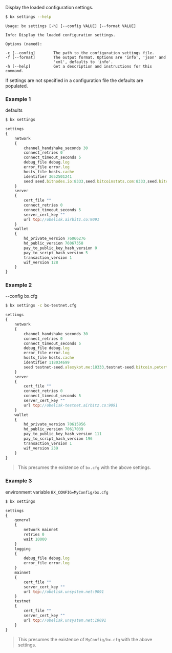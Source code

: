 Display the loaded configuration settings.  
```sh
$ bx settings --help
```
```
Usage: bx settings [-h] [--config VALUE] [--format VALUE]                

Info: Display the loaded configuration settings.                         

Options (named):

-c [--config]        The path to the configuration settings file.        
-f [--format]        The output format. Options are 'info', 'json' and   
                     'xml', defaults to 'info'.                          
-h [--help]          Get a description and instructions for this command.
```
If settings are not specified in a configuration file the defaults are populated.
### Example 1
defaults
```sh
$ bx settings
```
```js
settings
{
    network
    {
        channel_handshake_seconds 30
        connect_retries 0
        connect_timeout_seconds 5
        debug_file debug.log
        error_file error.log
        hosts_file hosts.cache
        identifier 3652501241
        seed seed.bitnodes.io:8333,seed.bitcoinstats.com:8333,seed.bitcoin.sipa.be:8333,dnsseed.bluematt.me:8333,seed.bitcoin.jonasschnelli.ch:8333,dnsseed.bitcoin.dashjr.org:8333
    }
    server
    {
        cert_file ""
        connect_retries 0
        connect_timeout_seconds 5
        server_cert_key ""
        url tcp://obelisk.airbitz.co:9091
    }
    wallet
    {
        hd_private_version 76066276
        hd_public_version 76067358
        pay_to_public_key_hash_version 0
        pay_to_script_hash_version 5
        transaction_version 1
        wif_version 128
    }
}
```
### Example 2
--config bx.cfg
```sh
$ bx settings -c bx-testnet.cfg
```
```js
settings
{
    network
    {
        channel_handshake_seconds 30
        connect_retries 0
        connect_timeout_seconds 5
        debug_file debug.log
        error_file error.log
        hosts_file hosts.cache
        identifier 118034699
        seed testnet-seed.alexykot.me:18333,testnet-seed.bitcoin.petertodd.org:18333,testnet-seed.bluematt.me:18333,testnet-seed.bitcoin.schildbach.de:18333
    }
    server
    {
        cert_file ""
        connect_retries 0
        connect_timeout_seconds 5
        server_cert_key ""
        url tcp://obelisk-testnet.airbitz.co:9091
    }
    wallet
    {
        hd_private_version 70615956
        hd_public_version 70617039
        pay_to_public_key_hash_version 111
        pay_to_script_hash_version 196
        transaction_version 1
        wif_version 239
    }
}
```

> This presumes the existence of `bx.cfg` with the above settings.

### Example 3
environment variable `BX_CONFIG=MyConfig/bx.cfg`
```sh
$ bx settings
```
```js
settings
{
    general
    {
        network mainnet
        retries 0
        wait 10000
    }
    logging
    {
        debug_file debug.log
        error_file error.log
    }
    mainnet
    {
        cert_file ""
        server_cert_key ""
        url tcp://obelisk.unsystem.net:9091
    }
    testnet
    {
        cert_file ""
        server_cert_key ""
        url tcp://obelisk.unsystem.net:10091
    }
}
```

> This presumes the existence of `MyConfig/bx.cfg` with the above settings.